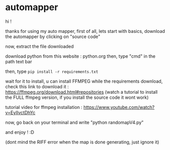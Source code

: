 # automapper

hi !

thanks for using my auto mapper,
first of all, lets start with basics, download the automapper by clicking on "source code"

now, extract the file downloaded

download python from this website : python.org
then, type "cmd" in the path text bar

then, type ``pip install -r requirements.txt``

wait for it to install, u can install FFMPEG while the requirements download, check this link to download it : https://ffmpeg.org/download.html#repositories (watch a tutorial to install the FULL ffmpeg version, if you install the source code it wont work)

tutorial video for ffmpeg installation : https://www.youtube.com/watch?v=EyIIvctDhYc

now, go back on your terminal and write "python randomapV4.py"

and enjoy ! :D

(dont mind the RIFF error when the map is done generating, just ignore it)
